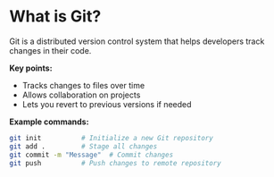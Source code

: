 # What is Git?

Git is a distributed version control system that helps developers track changes in their code.  

**Key points:**
- Tracks changes to files over time
- Allows collaboration on projects
- Lets you revert to previous versions if needed

**Example commands:**
```bash
git init          # Initialize a new Git repository
git add .         # Stage all changes
git commit -m "Message"  # Commit changes
git push          # Push changes to remote repository
